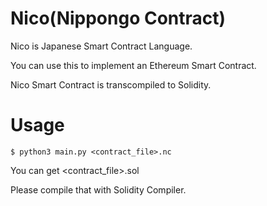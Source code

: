 # Nico(Nippongo Contract)
Nico is Japanese Smart Contract Language.

You can use this to implement an Ethereum Smart Contract.

Nico Smart Contract is transcompiled to Solidity.

# Usage
```
$ python3 main.py <contract_file>.nc
```

You can get <contract_file>.sol

Please compile that with Solidity Compiler.


